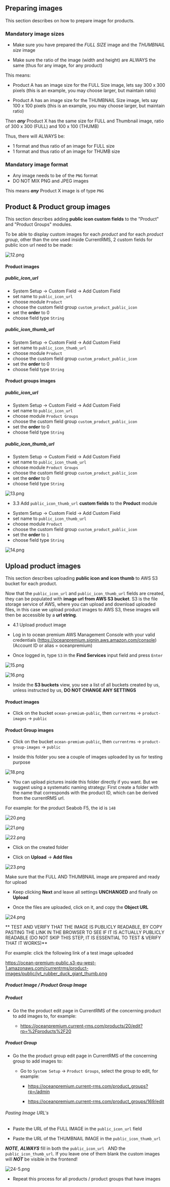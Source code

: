 ## Preparing images

This section describes on how to prepare image for products.

### Mandatory image sizes

- Make sure you have prepared the _FULL SIZE_ image and the _THUMBNAIL size_ image

- Make sure the ratio of the image (width and height) are ALWAYS the same (thus for any image, for any product) 
  

This means: 

- Product A has an image size for the FULL Size image, lets say 300 x 300 pixels (this is an example, you may choose larger, but maintain ratio)

- Product A has an image size for the THUMBNAIL Size image, lets say 100 x 100 pixels (this is an example, you may choose larger, but maintain ratio)

Then ***any*** Product X has the same size for FULL and Thumbnail image, ratio of 300 x 300 (FULL) and 100 x 100 (THUMB)

Thus, there will ALWAYS be:

- 1 format and thus ratio of an image for FULL size 
- 1 format and thus ratio of an image for THUMB size


### Mandatory image format

- Any image needs to be of the `PNG` format
- DO NOT MIX PNG and JPEG images

This means ***any*** Product X image is of type `PNG`


## Product & Product group images

This section describes adding **public icon custom fields** to the "Product" and "Product Groups" modules.

To be able to display custom images for each _product_ and for each _product group_, other than the one used inside CurrentRMS, 2 custom fields for public icon url need to be made:


![12.png](https://bitbucket.org/repo/qEd965M/images/1480953562-12.png)


#### Product images

##### public_icon_url

- System Setup -> Custom Field -> Add Custom Field
- set name to ```public_icon_url```
- choose module ```Product```
- choose the custom field group ```custom_product_public_icon```
- set the **order** to 0
- choose field type ```String```

##### public_icon_thumb_url

- System Setup -> Custom Field -> Add Custom Field
- set name to ```public_icon_thumb_url```
- choose module ```Product```
- choose the custom field group ```custom_product_public_icon```
- set the **order** to 0
- choose field type ```String```


#### Product groups images

##### public_icon_url

- System Setup -> Custom Field -> Add Custom Field
- set name to ```public_icon_url```
- choose module ```Product Groups```
- choose the custom field group ```custom_product_public_icon```
- set the **order** to 0
- choose field type ```String```

##### public_icon_thumb_url

- System Setup -> Custom Field -> Add Custom Field
- set name to ```public_icon_thumb_url```
- choose module ```Product Groups```
- choose the custom field group ```custom_product_public_icon```
- set the **order** to 0
- choose field type ```String```


![13.png](https://bitbucket.org/repo/qEd965M/images/2482269974-13.png)

* 3.3 Add `public_icon_thumb_url` **custom fields** to the **Product** module

- System Setup -> Custom Field -> Add Custom Field
- set name to `public_icon_thumb_url`
- choose module `Product`
- choose the custom field group `custom_product_public_icon`
- set the **order** to `1`
- choose field type `String`

![14.png](https://bitbucket.org/repo/qEd965M/images/3815600737-14.png)


## Upload product images

This section describes uploading **public icon and icon thumb** to AWS S3 bucket for each product. 

Now that the `public_icon_url` and `public_icon_thumb_url` fields are created, they can be populated with **image url from AWS S3 bucket**. S3 is the file storage service of AWS, where you can upload and download uploaded files, in this case we upload product images to AWS S3, these images will then be accessible by a **url string**.

* 4.1 Upload product image

- Log in to ocean premium AWS Management Console with your valid credentials 
(https://oceanpremium.signin.aws.amazon.com/console) (Account ID or alias = oceanpremium)

- Once logged in, type `S3` in the **Find Services** input field and press `Enter`

![15.png](https://bitbucket.org/repo/qEd965M/images/24151003-15.png)

![16.png](https://bitbucket.org/repo/qEd965M/images/1564715802-16.png)

- Inside the **S3 buckets** view, you see a list of all buckets created by us, unless instructed by us, **DO NOT CHANGE ANY SETTINGS**

#### Product images

- Click on the bucket `ocean-premium-public`, then `currentrms` -> `product-images` -> `public`

#### Product Group images

- Click on the bucket `ocean-premium-public`, then `currentrms` -> `product-group-images` -> `public`

- Inside this folder you see a couple of images uploaded by us for testing purpose

![18.png](https://bitbucket.org/repo/qEd965M/images/2021069110-18.png)

- You can upload pictures inside this folder directly if you want. But we suggest using a systematic naming strategy: First create a folder with the name that corresponds with the product ID, which can be derived from the currentRMS url. 

For example: for the product Seabob F5, the id is `148`

![20.png](https://bitbucket.org/repo/qEd965M/images/2117638500-20.png)

![21.png](https://bitbucket.org/repo/qEd965M/images/3309557532-21.png)

![22.png](https://bitbucket.org/repo/qEd965M/images/3789644213-22.png)

- Click on the created folder

- Click on **Upload** -> **Add files**

![23.png](https://bitbucket.org/repo/qEd965M/images/3494105478-23.png)

Make sure that the FULL AND THUMBNAIL image are prepared and ready for upload

- Keep clicking **Next** and leave all settings **UNCHANGED** and finally on **Upload**

- Once the files are uploaded, click on it, and copy the **Object URL**

![24.png](https://bitbucket.org/repo/qEd965M/images/3952421003-24.png)

**
TEST AND VERIFY THAT THE IMAGE IS PUBLICLY READABLE, BY COPY PASTING THE LINK IN THE BROWSER TO SEE IF IT IS ACTUALLY PUBLICLY READABLE (DO NOT SKIP THIS STEP, IT IS ESSENTIAL TO TEST & VERIFY THAT IT WORKS)**

For example: click the following link of a test image uploaded

https://ocean-premium-public.s3-eu-west-1.amazonaws.com/currentrms/product-images/public/jvt_rubber_duck_giant_thumb.png


##### Product Image / Product Group Image

##### Product

- Go the the product edit page in CurrentRMS of the concerning product to add images to, for example:

    * https://oceanpremium.current-rms.com/products/20/edit?rp=%2Fproducts%2F20

##### Product Group

- Go the the product group edit page in CurrentRMS of the concerning group to add images to:

    * Go to `System Setup` -> `Product Groups`, select the group to edit, for example:

        - https://oceanpremium.current-rms.com/product_groups?rp=/admin

        - https://oceanpremium.current-rms.com/product_groups/169/edit


###### Pasting Image URL's

- Paste the URL of the FULL IMAGE in the `public_icon_url` field

- Paste the URL of the THUMBNAIL IMAGE in the `public_icon_thumb_url` 


***NOTE***, ***ALWAYS*** fill in both the `public_icon_url ` AND the `public_icon_thumb_url`. If you leave one of them blank the custom images will ***NOT*** be visible in the frontend! 

![24-5.png](https://bitbucket.org/repo/qEd965M/images/3842950623-24-5.png)

- Repeat this process for all products / product groups that have images